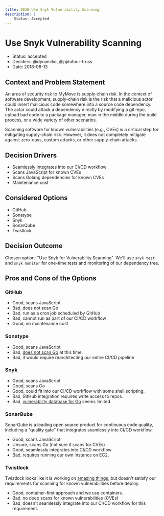 ```yaml
---
title: 0026 Use Snyk Vulnerability Scanning
description: |
    Status: Accepted
---
```

# Use Snyk Vulnerability Scanning

* Status: accepted
* Deciders: @dynamike, @pjdufour-truss
* Date: 2018-08-13

## Context and Problem Statement

An area of security risk to MyMove is supply-chain risk.  In the context of software development, supply-chain risk is the risk that a malicious actor could insert malicious code somewhere into a source code dependency.  The actor could attack a dependency directly by modifying a git repo, upload bad code to a package manager, man in the middle during the build process, or a wide variety of other scenarios.

Scanning software for known vulnerabilities (e.g., CVEs) is a critical step for mitigating supply-chain risk.  However, it does not completely mitigate against zero-days, custom attacks, or other supply-chain attacks.

## Decision Drivers

* Seamlessly integrates into our CI/CD workflow
* Scans JavaScript for known CVEs
* Scans Golang dependencies for known CVEs
* Maintenance cost

## Considered Options

* GitHub
* Sonatype
* Snyk
* SonarQube
* Twistlock

## Decision Outcome

Chosen option: "Use Snyk for Vulnerability Scanning".  We'll use `snyk test` and `snyk monitor` for one-time tests and monitoring of our dependency tree.

## Pros and Cons of the Options

### GitHub

* Good, scans JavaScript
* Bad, does not scan Go
* Bad, run as a cron job scheduled by GitHub
* Bad, cannot run as part of our CI/CD workflow
* Good, no maintenance cost

### Sonatype

* Good, scans JavaScript
* Bad, [does not scan Go](https://issues.sonatype.org/browse/NEXUS-13785) at this time.
* Bad, it would require rearchitecting our entire CI/CD pipeline

### Snyk

* Good, scans JavaScript
* Good, scans Go
* Good, could fit into our CI/CD workflow with some shell scripting.
* Bad, GitHub integration requires write access to repos.
* Bad, [vulnerability database for Go](https://snyk.io/vuln/page/1?type=golang) seems limited.

### SonarQube

SonarQube is a leading open source product for continuous code quality, including a "quality gate" that integrates seamlessly into CI/CD workflow.

* Good, scans JavaScript
* Unsure, scans Go (not sure it scans for CVEs)
* Good, seamlessly integrates into CI/CD workflow
* Bad, requires running our own instance on EC2.

### Twistlock

Twistlock looks like it is working on [amazing things](https://www.twistlock.com/2018/08/07/announcing-twistlock-2-5-ga-release-notes/), but doesn't satisfy our requirements for scanning for known vulnerabilities before deploy.

* Good, container-first approach and we use containers.
* Bad, no deep scans for known vulnerabilities (CVEs)
* Bad, doesn't seamlessly integrate into our CI/CD workflow for this requirement.
